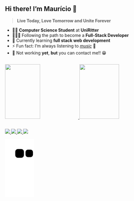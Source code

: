 ## Hi there! I’m **Maurício** 👋
> **Live Today, Love Tomorrow and Unite Forever**

- 👨‍🎓 **Computer Science Student** at **UniRitter**
- 🧑🏽‍💻 Following the path to become a **Full-Stack Developer**
- 🌱 Currently learning **full stack web development** 
- ⚡ Fun fact: I’m always listening to <a href="https://www.tomorrowland.com/home/radio">*music*</a> 🎵
- 🔭 Not working **yet**, **but** you can contact me!! 😁

##

<div>
<a href="https://github.com/Mauricio-Caminha" />
<img height="180em" width="48%" src="https://github-readme-stats.vercel.app/api?username=mauricio-caminha&show_icons=true&theme=dracula&include_all_commits=true&count_private=true"/>
<img height="180em" width="51%" src="https://github-readme-stats.vercel.app/api/top-langs/?username=mauricio-caminha&layout=compact&langs_count=16&theme=dracula"/>
</div> 

## 

<div>
<a href="https://instagram.com/mauriciocaminha" target="_blank"><img src="https://img.shields.io/badge/Instagram-E4405F?style=for-the-badge&logo=instagram&logoColor=white" />
<a href="mailto:mauricio.caminha@hotmail.com" target="_blank"><img src="https://img.shields.io/badge/Gmail-D14836?style=for-the-badge&logo=gmail&logoColor=white" />
<a href="https://www.linkedin.com/in/mauriciocaminha/" target="_blank"><img src="https://img.shields.io/badge/LinkedIn-0077B5?style=for-the-badge&logo=linkedin&logoColor=white" />
<a href="https://open.spotify.com/user/maur%C3%ADcio98" target="_blank"><img src="https://img.shields.io/badge/Spotify-1ED760?&style=for-the-badge&logo=spotify&logoColor=white" />
</div>

![Snake animation](https://github.com/Mauricio-Caminha/mauricio-caminha/blob/output/github-contribution-grid-snake.svg)
